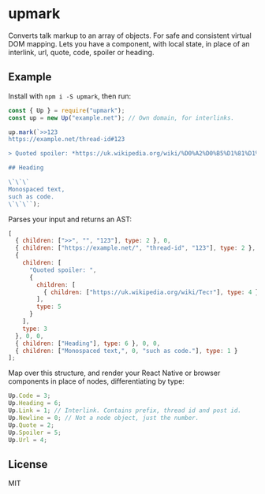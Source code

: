# upmark

Converts talk markup to an array of objects. For safe and consistent virtual DOM mapping. Lets you have a component, with local state, in place of an interlink, url, quote, code, spoiler or heading.

## Example

Install with `npm i -S upmark`, then run:

```js
const { Up } = require("upmark");
const up = new Up("example.net"); // Own domain, for interlinks.

up.mark(`>>123
https://example.net/thread-id#123

> Quoted spoiler: *https://uk.wikipedia.org/wiki/%D0%A2%D0%B5%D1%81%D1%82*

## Heading

\`\`\`
Monospaced text,
such as code.
\`\`\``);
```

Parses your input and returns an AST:

```js
[
  { children: [">>", "", "123"], type: 2 }, 0,
  { children: ["https://example.net/", "thread-id", "123"], type: 2 }, 0, 0,
  {
    children: [
      "Quoted spoiler: ",
      {
        children: [
          { children: ["https://uk.wikipedia.org/wiki/Тест"], type: 4 }
        ],
        type: 5
      }
    ],
    type: 3
  }, 0, 0,
  { children: ["Heading"], type: 6 }, 0, 0,
  { children: ["Monospaced text,", 0, "such as code."], type: 1 }
];
```

Map over this structure, and render your React Native or browser components in place of nodes, differentiating by type:

```js
Up.Code = 3;
Up.Heading = 6;
Up.Link = 1; // Interlink. Contains prefix, thread id and post id.
Up.Newline = 0; // Not a node object, just the number.
Up.Quote = 2;
Up.Spoiler = 5;
Up.Url = 4;
```

## License

MIT